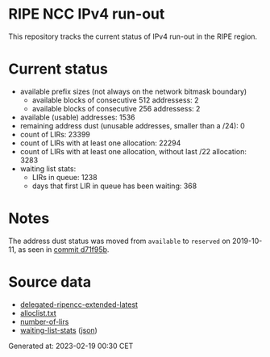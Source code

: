 # RIPE NCC IPv4 run-out
This repository tracks the current status of IPv4 run-out in the RIPE region.

# Current status
- available prefix sizes (not always on the network bitmask boundary)
  - available blocks of consecutive 512 addressess: 2
  - available blocks of consecutive 256 addressess: 2
- available (usable) addresses: 1536
- remaining address dust (unusable addresses, smaller than a /24): 0
- count of LIRs: 23399
- count of LIRs with at least one allocation: 22294
- count of LIRs with at least one allocation, without last /22 allocation: 3283
- waiting list stats:
  - LIRs in queue: 1238
  - days that first LIR in queue has been waiting: 368

# Notes
The address dust status was moved from `available` to `reserved` on 2019-10-11, as seen in [commit d71f95b](https://github.com/zajdee/ripe-ncc-ipv4-runout/commit/d71f95b1f7c9f639556e395e4ad0f41e54834954).

# Source data
- [delegated-ripencc-extended-latest](https://ftp.ripe.net/pub/stats/ripencc/delegated-ripencc-extended-latest)
- [alloclist.txt](https://ftp.ripe.net/pub/stats/ripencc/membership/alloclist.txt)
- [number-of-lirs](https://labs.ripe.net/statistics/number-of-lirs)
- [waiting-list-stats](https://www.ripe.net/manage-ips-and-asns/ipv4/ipv4-waiting-list) ([json](https://www-static.ripe.net/dynamic/ipv4-waiting-list/stats.json))

Generated at: 2023-02-19 00:30 CET
